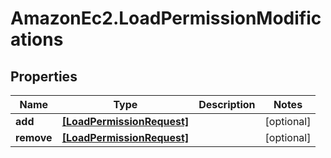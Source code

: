 # AmazonEc2.LoadPermissionModifications

## Properties

Name | Type | Description | Notes
------------ | ------------- | ------------- | -------------
**add** | [**[LoadPermissionRequest]**](LoadPermissionRequest.md) |  | [optional] 
**remove** | [**[LoadPermissionRequest]**](LoadPermissionRequest.md) |  | [optional] 


